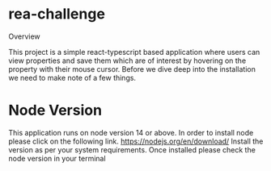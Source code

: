 # rea-challenge

Overview

This project is a simple react-typescript based application where users can view properties and save them which are of interest by hovering on the property with their mouse cursor.
Before we dive deep into the installation we need to make note of a few things.

# Node Version

This application runs on node version 14 or above. In order to install node please click on the following link.
https://nodejs.org/en/download/
Install the version as per your system requirements. Once installed please check the node version in your terminal
